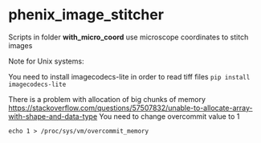 # phenix_image_stitcher



Scripts in folder **with_micro_coord** use microscope coordinates to stitch images


Note for Unix systems:

You need to install imagecodecs-lite in order to read tiff files
`pip install imagecodecs-lite`

There is a problem with allocation of big chunks of memory
https://stackoverflow.com/questions/57507832/unable-to-allocate-array-with-shape-and-data-type
You need to change overcommit value to 1

`echo 1 > /proc/sys/vm/overcommit_memory`


